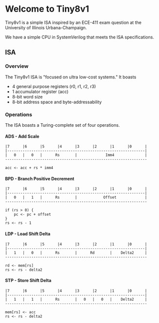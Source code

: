 # Welcome to Tiny8v1

Tiny8v1 is a simple ISA inspired by an ECE-411 exam question at the University
of Illinois Urbana-Champaign. 

We have a simple CPU in SystemVerilog that meets the ISA specifications.

## ISA

### Overview

The Tiny8v1 ISA is "focused on ultra low-cost systems." It boasts
  * 4 general purpose registers (r0, r1, r2, r3)
  * 1 accumulator register (acc)
  * 8-bit word size
  * 8-bit address space and byte-addressability

### Operations

The ISA boasts a Turing-complete set of four operations.

#### ADS - Add Scale
```
|7      |6      |5      |4      |3      |2      |1      |0      |
|---------------------------------------------------------------|
|   0   |   0   |      Rs       |             Imm4              |
-----------------------------------------------------------------
```
```
acc <- acc + rs * imm4
```

#### BPD - Branch Positive Decrement
```
|7      |6      |5      |4      |3      |2      |1      |0      |
|---------------------------------------------------------------|
|   0   |   1   |      Rs       |            Offset             |
-----------------------------------------------------------------
```
```
if (rs > 0) {
    pc <- pc + offset
}
rs <- rs - 1
```

#### LDP - Load Shift Delta
```
|7      |6      |5      |4      |3      |2      |1      |0      |
|---------------------------------------------------------------|
|   1   |   0   |      Rs       |      Rd       |    Delta2     |
-----------------------------------------------------------------
```
```
rd <- mem[rs]
rs <- rs - delta2
```

#### STP - Store Shift Delta
```
|7      |6      |5      |4      |3      |2      |1      |0      |
|---------------------------------------------------------------|
|   1   |   1   |      Rs       |   0   |   0   |    Delta2     |
-----------------------------------------------------------------
```
```
mem[rs] <- acc
rs <- rs - delta2
```
